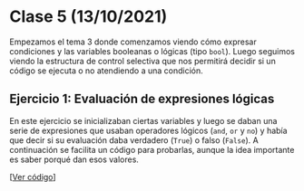 # Clase 5 (13/10/2021)

Empezamos el tema 3 donde comenzamos viendo cómo expresar condiciones y las variables booleanas o lógicas (tipo `bool`). Luego seguimos viendo la estructura de control selectiva que nos permitirá decidir si un código se ejecuta o no atendiendo a una condición.

## Ejercicio 1: Evaluación de expresiones lógicas

En este ejercicio se inicializaban ciertas variables y luego se daban una serie de expresiones que usaban operadores lógicos (`and`, `or` y `no`) y había que decir si su evaluación daba verdadero (`True`) o falso (`False`). A continuación se facilita un código para probarlas, aunque la idea importante es saber porqué dan esos valores.

[[Ver código](códigos/t3e01.eval_exp_lógicas.py)]
